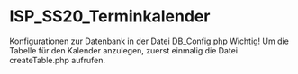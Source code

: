 # ISP_SS20_Terminkalender
Konfigurationen zur Datenbank in der Datei DB_Config.php
Wichtig! Um die Tabelle für den Kalender anzulegen, zuerst einmalig die Datei createTable.php aufrufen.
